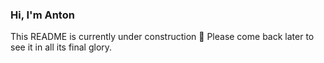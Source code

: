 ### Hi, I'm Anton

This README is currently under construction 👷 Please come back later to see it in all its final glory.
